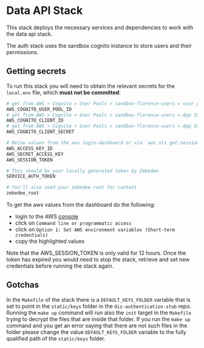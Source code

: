 # Data API Stack

This stack deploys the necessary services and dependencies to work with the data api stack.

The auth stack uses the sandbox cognito instance to store users and their permissions.

## Getting secrets

To run this stack you will need to obtain the relevant secrets for the `local.env` file, which **must not be committed**:

```sh
# get from AWS > Cognito > User Pools > sandbox-florence-users > user pool ID
AWS_COGNITO_USER_POOL_ID
# get from AWS > Cognito > User Pools > sandbox-florence-users > App Integration > App clients > dp-identity-api > client id
AWS_COGNITO_CLIENT_ID
# get from AWS > Cognito > User Pools > sandbox-florence-users > App Integration > App clients > dp-identity-api > client secret
AWS_COGNITO_CLIENT_SECRET

# Below values from the aws login-dashboard or via `aws sts get-session-token`
AWS_ACCESS_KEY_ID
AWS_SECRET_ACCESS_KEY
AWS_SESSION_TOKEN

# This should be your locally generated token by Zebedee
SERVICE_AUTH_TOKEN

# You'll also need your zebedee root for content
zebedee_root
```

To get the aws values from the dashboard do the following:

- login to the AWS [console](https://ons.awsapps.com/start#/)
- click on `Command line or programmatic access`
- click on `Option 1: Set AWS environment variables (Short-term credentials)`
- copy the highlighted values

Note that the AWS_SESSION_TOKEN is only valid for 12 hours. Once the token has expired you would need to stop the stack, retrieve and set new credentials before running the stack again.

## Gotchas

In the `Makefile` of the stack there is a `DEFAULT_KEYS_FOLDER` variable that is set to point in the `static/keys` folder in the `dis-authentication-stub` repo.
Running the `make up` command will run also the `init` target in the `Makefile` trying to decrypt the files that are inside that folder.
If you run the `make up` command and you get an error saying that there are not such files in the folder please change the value `DEFAULT_KEYS_FOLDER` variable to the 
fully qualified path of the `static/keys` folder.